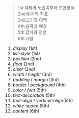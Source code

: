 > 1st:객체의 노출여부와 표현방식  
> 2nd:위치와 좌표  
> 3rd:크기와 여백  
> 4th:윤곽과 배경  
> 5th:글자와 정렬  
> 6th:내용

1. _display_ (1st)
2. _list-style_ (1st)
3. _position_ (2nd)
4. _float_ (2nd)
5. _clear_ (2nd)
6. _width_ / _height_ (3rd)
7. _padding_ / _margin_ (3rd)
8. _border_ / _background_ (4th)
9. _color_ / _font_ (5th)
10. _text-decoration_ (5th)
11. _text-align_ / _vertical-align_(5th)
12. _white-space_ (5th)
13. _content_ (6th)
